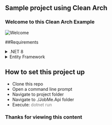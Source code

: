 ## Sample project using Clean Arch

### Welcome to this Clean Arch Example
![Welcome](https://media2.dev.to/dynamic/image/width=800%2Cheight=%2Cfit=scale-down%2Cgravity=auto%2Cformat=auto/https%3A%2F%2Fdev-to-uploads.s3.amazonaws.com%2Fi%2F9mtznxfpdeuq48ed1el8.gif)

##Requirements
<details>
  <summary>.NET 8</summary>
  -Download the .NET 8 SDK from [Microsoft](https://dotnet.microsoft.com/en-us/download)
</details>

<details>
  <summary>Entity Framework</summary>
  Run dotnet tool install --global dotnet-ef in CLI prompt after installing .NET SDK
</details>

## How to set this project up
- Clone this repo
- Open a command line prompt
- Navigate to project folder
- Navigate to ./JobMe.Api folder
- Execute: <font color="gray">dotnet run</font>

### Thanks for viewing this content
